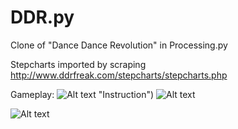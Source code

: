 # DDR.py
Clone of "Dance Dance Revolution" in Processing.py

Stepcharts imported by scraping http://www.ddrfreak.com/stepcharts/stepcharts.php

Gameplay:
![Alt text](https://i.imgur.com/PHo2y0w.png) "Instruction")
![Alt text](https://i.imgur.com/7OnpOF2.png "Gameplay")

![Alt text](https://i.imgur.com/PHo2y0w.png "Gameplay")



